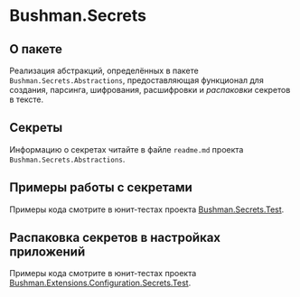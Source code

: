 
# Bushman.Secrets

## О пакете

Реализация абстракций, определённых в пакете `Bushman.Secrets.Abstractions`, предоставляющая функционал для создания, парсинга, шифрования, расшифровки
и _распаковки_ секретов в тексте.

## Секреты 

Информацию о секретах читайте в файле `readme.md` проекта `Bushman.Secrets.Abstractions`.

## Примеры работы с секретами

Примеры кода смотрите в юнит-тестах проекта [Bushman.Secrets.Test](https://github.com/Andrey-Bushman/Bushman.Secrets/tree/master/Bushman.Secrets.Test).

## Распаковка секретов в настройках приложений

Примеры кода смотрите в юнит-тестах проекта [Bushman.Extensions.Configuration.Secrets.Test](https://github.com/Andrey-Bushman/Bushman.Secrets/tree/master/Bushman.Extensions.Configuration.Secrets.Test).
